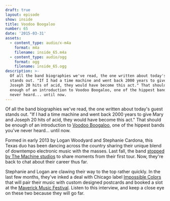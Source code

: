 ```yaml
---
draft: true
layout: episode
show: inside
title: Voodoo Boogaloo
number: 65
date: '2015-03-31'
assets:
  - content_type: audio/x-m4a
    format: m4a
    filename: inside_65.m4a
  - content_type: audio/ogg
    format: ogg
    filename: inside_65.ogg
description: >-
  Of all the band biographies we've read, the one written about today's guest
  stands out. "If I had a time machine and went back 2000 years to give Mary and
  Joseph 20 hits of acid, they would have become this act." That should be
  enough of an introduction to Voodoo Boogaloo, one of the hippest bands you've
  never heard... until now.
---
```

Of all the band biographies we've read, the one written about today's guest stands out. "If I had a time machine and went back 2000 years to give Mary and Joseph 20 hits of acid, they would have become this act." That should be enough of an introduction to [Voodoo Boogaloo](http://facebook.com/fillingupyourcup), one of the hippest bands you've never heard... until now.

Formed in early 2013 by Logan Woodyard and Stephanie Cardona, this Texas duo has been dancing across the country sharing their unique blend of downtempo electronic music with the masses. Last fall, the band [stopped by The Machine studios](http://nicholaswyoung.com/programs/dispatch/64) to share moments from their first tour. Now, they're back to chat about their career thus far.

Stephanie and Logan are clawing their way to the top rather quickly. In the last few months, they've inked a deal with Chicago label [Impossible Colors](http://impossiblecolors.org/paperportals) that will pair their music with custom designed postcards and booked a slot at the [Maverick Music Festival](http://www.maverickmusicfestival.com/). Listen to this interview, and keep a close eye on these two because they will go far.